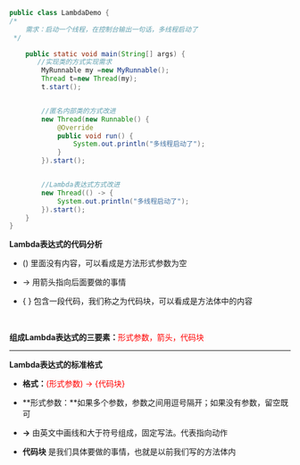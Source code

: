 ```java
public class LambdaDemo {
/*
    需求：启动一个线程，在控制台输出一句话，多线程启动了
 */

    public static void main(String[] args) {
       //实现类的方式实现需求
        MyRunnable my =new MyRunnable();
        Thread t=new Thread(my);
        t.start();


        //匿名内部类的方式改进
        new Thread(new Runnable() {
            @Override
            public void run() {
                System.out.println("多线程启动了");
            }
        }).start();


        //Lambda表达式方式改进
        new Thread(() -> {
            System.out.println("多线程启动了");
        }).start();
    }
}
```



**Lambda表达式的代码分析**

- ()    里面没有内容，可以看成是方法形式参数为空

- ->   用箭头指向后面要做的事情

- { }   包含一段代码，我们称之为代码块，可以看成是方法体中的内容

  ​           

**组成Lambda表达式的三要素：**<font color=red>形式参数，箭头，代码块</font>



------

**Lambda表达式的标准格式**

- **格式：**<font color=red>(形式参数) -> {代码块}</font>

- **形式参数：**如果多个参数，参数之间用逗号隔开；如果没有参数，留空既可

- **->**    由英文中画线和大于符号组成，固定写法。代表指向动作

- **代码块**    是我们具体要做的事情，也就是以前我们写的方法体内             
